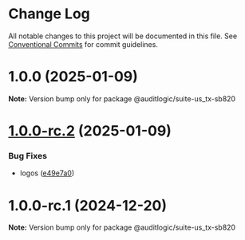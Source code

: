 # Change Log

All notable changes to this project will be documented in this file.
See [Conventional Commits](https://conventionalcommits.org) for commit guidelines.

# 1.0.0 (2025-01-09)

**Note:** Version bump only for package @auditlogic/suite-us_tx-sb820





# [1.0.0-rc.2](https://github.com/auditlogic/suite/compare/@auditlogic/suite-us_tx-sb820@1.0.0-rc.1...@auditlogic/suite-us_tx-sb820@1.0.0-rc.2) (2025-01-09)


### Bug Fixes

* logos ([e49e7a0](https://github.com/auditlogic/suite/commit/e49e7a02bf4796ad65ffe6748e4a155ad580ae87))





# 1.0.0-rc.1 (2024-12-20)

**Note:** Version bump only for package @auditlogic/suite-us_tx-sb820
